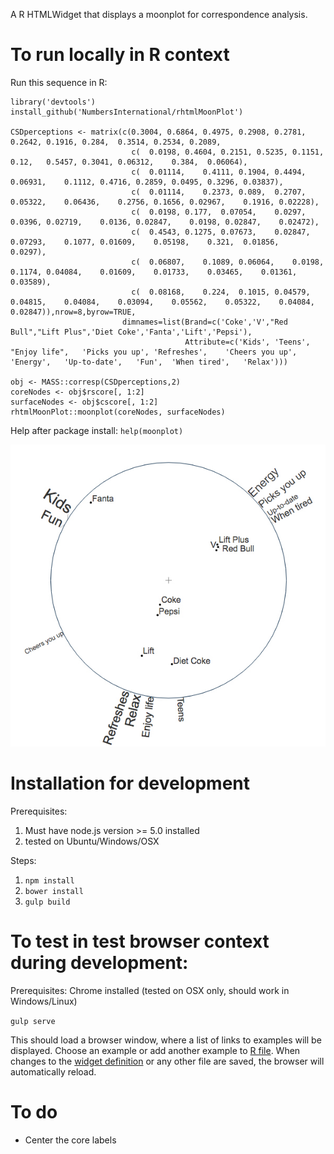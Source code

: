 A R HTMLWidget that displays a moonplot for correspondence analysis.

# To run locally in R context

Run this sequence in R:

```
library('devtools')
install_github('NumbersInternational/rhtmlMoonPlot')

CSDperceptions <- matrix(c(0.3004, 0.6864, 0.4975, 0.2908, 0.2781, 0.2642, 0.1916, 0.284,  0.3514, 0.2534, 0.2089,
                           c(  0.0198, 0.4604, 0.2151, 0.5235, 0.1151, 0.12,   0.5457, 0.3041, 0.06312,    0.384,  0.06064),
                           c(  0.01114,    0.4111, 0.1904, 0.4494, 0.06931,    0.1112, 0.4716, 0.2859, 0.0495, 0.3296, 0.03837),
                           c(  0.01114,    0.2373, 0.089,  0.2707, 0.05322,    0.06436,    0.2756, 0.1656, 0.02967,    0.1916, 0.02228),
                           c(  0.0198, 0.177,  0.07054,    0.0297, 0.0396, 0.02719,    0.0136, 0.02847,    0.0198, 0.02847,    0.02472),
                           c(  0.4543, 0.1275, 0.07673,    0.02847,    0.07293,    0.1077, 0.01609,    0.05198,    0.321,  0.01856,    0.0297),
                           c(  0.06807,    0.1089, 0.06064,    0.0198, 0.1174, 0.04084,    0.01609,    0.01733,    0.03465,    0.01361,    0.03589),
                           c(  0.08168,    0.224,  0.1015, 0.04579,    0.04815,    0.04084,    0.03094,    0.05562,    0.05322,    0.04084,    0.02847)),nrow=8,byrow=TRUE,
                         dimnames=list(Brand=c('Coke','V',"Red Bull","Lift Plus",'Diet Coke','Fanta','Lift','Pepsi'),
                                       Attribute=c('Kids', 'Teens',    "Enjoy life",   'Picks you up', 'Refreshes',    'Cheers you up',    'Energy',   'Up-to-date',   'Fun',  'When tired',   'Relax')))

obj <- MASS::corresp(CSDperceptions,2)
coreNodes <- obj$rscore[, 1:2]
surfaceNodes <- obj$cscore[, 1:2]
rhtmlMoonPlot::moonplot(coreNodes, surfaceNodes)

```

Help after package install: `help(moonplot)`

![MoonPlot](moonplot.jpg)


# Installation for development

Prerequisites:

1. Must have node.js version >= 5.0 installed
2. tested on Ubuntu/Windows/OSX

Steps:

1. `npm install`
2. `bower install`
3. `gulp build`


# To test in test browser context during development:

Prerequisites: Chrome installed (tested on OSX only, should work in Windows/Linux)

`gulp serve`

This should load a browser window, where a list of links to examples will be displayed. Choose an example or add another example to [R file](src/R/index.html). When changes to the [widget definition](theSrc/scripts/moonplot.coffee) or any other file are saved, the browser will automatically reload.


# To do

- Center the core labels
